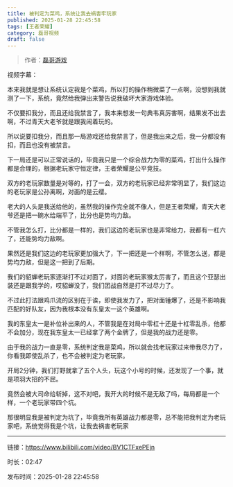 ```yaml
---
title: 被判定为菜鸡，系统让我去祸害牢玩家
published: 2025-01-28 22:45:58
tags: [王者荣耀]
category: 磊哥视频
draft: false
---
```



> 作者：[磊哥游戏](https://space.bilibili.com/268941858?spm_id_from=333.788.upinfo.head.click)

视频字幕：

本来我就是想让系统认定我是个菜鸡，所以打的操作稍微菜了一点啊，没想到我就测了一下，系统，竟然给我弹出来警告说我破坏大家游戏体验。

不仅要扣我分，而且还给我禁言了，我本来想发一句典韦真厉害啊，结果发不出去啊，不过青天大老爷就是跟我闹着玩的。

所以说要扣我分，而且那一局游戏还给我禁言了，但是我出来之后，我一分都没有扣，而且也没有被禁言。

下一局还是可以正常说话的，毕竟我只是一个综合战力为零的菜鸡，打出什么操作都是合理的，根据老玩家守恒定律，王者荣耀是公平竞技。

双方的老玩家数量是对等的，打了一会，双方的老玩家已经非常明显了，我们这边的老玩家是公孙离啊，对面的是云缨。

老大的人头是我送给他的，虽然我的操作完全就不像人，但是王者荣耀，青天大老爷还是把一碗水给端平了，比分也是势均力敌。

不管我怎么打，比分都是一样的，我们这边的老玩家也是非常给力，我都有一杠六了，还能势均力敌啊。

果然还是我们这边的老玩家更加强大了，下一把还是一个样啊，不管怎么送，都是势均力敌，但是这一把到了后期。

我们的貂蝉老玩家逐渐打不过对面了，对面的老玩家猴太厉害了，而且这个亚瑟出装还是跟我学的，哎貂蝉没了，我们团战自然是打不过尽力了。

不过此打法跟鸡爪流的区别在于诶，即使我发力了，把对面锤爆了，还是不影响我匹配的好队友，因为我根本没有东皇太一这个英雄啊。

我的东皇太一是补位补出来的人，不管我是在对局中零杠十还是十杠零乱杀，他都不会加分，现在我东皇太一已经拿了两个金牌了，但是我的战力还是零。

由于我的战力一直是零，系统判定我是菜鸡，所以就会找老玩家过来带我尽力了，你看我即使乱杀了，也不会被判定为老玩家。

开局2分钟，我们打野就拿了五个人头，玩这个小号的时候，还发现了一个事，就是项羽大招的不屈。

竟然会被大司命给斩掉，这不对吧，我开大的时候不是无敌了吗，每局都是一个样，一个老玩家带四个坑。

那很明显我是被判定为坑了，毕竟我所有英雄战力都是零，总不能把我判定为老玩家吧，系统觉得我是个坑，让我去祸害老玩家

---

链接：https://www.bilibili.com/video/BV1CTFxePEjn

时长：02:47

发布时间：2025-01-28 22:45:58
